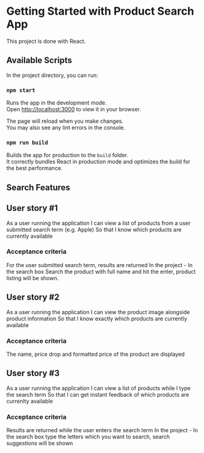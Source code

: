 # Getting Started with Product Search App
This project is done with React.

## Available Scripts

In the project directory, you can run:

### `npm start`

Runs the app in the development mode.\
Open [http://localhost:3000](http://localhost:3000) to view it in your browser.

The page will reload when you make changes.\
You may also see any lint errors in the console.

### `npm run build`

Builds the app for production to the `build` folder.\
It correctly bundles React in production mode and optimizes the build for the best performance.


## Search Features

## User story #1 
As a user running the application
I can view a list of products from a user submitted search term (e.g. Apple)
So that I know which products are currently available

### Acceptance criteria
For the user submitted search term, results are returned
In the project - In the search box Search the product with full name and hit the enter, product listing will be shown.

## User story #2
As a user running the application
I can view the product image alongside product information
So that I know exactly which products are currently available

### Acceptance criteria
The name, price drop and formatted price of the product are displayed

## User story #3
As a user running the application
I can view a list of products while I type the search term
So that I can get instant feedback of which products are currenlty available

### Acceptance criteria
Results are returned while the user enters the search term
In the project - In the search box type the letters which you want to search, search suggestions will be shown
